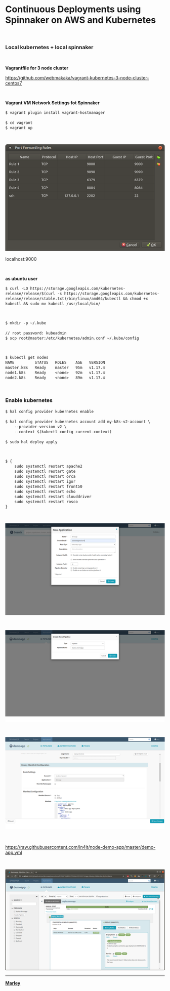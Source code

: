 # Continuous Deployments using Spinnaker on AWS and Kubernetes

<br/>

### Local kubernetes + local spinnaker

<br/>

**Vagrantfile for 3 node cluster**

https://github.com/webmakaka/vagrant-kubernetes-3-node-cluster-centos7


<br/>

**Vagrant VM Network Settings fot Spinnaker**

    $ vagrant plugin install vagrant-hostmanager

    $ cd vagrant
    $ vagrant up

<br/>

![Application](/img/pic1.png?raw=true)


localhost:9000


<br/>

**as ubuntu user**


    $ curl -LO https://storage.googleapis.com/kubernetes-release/release/$(curl -s https://storage.googleapis.com/kubernetes-release/release/stable.txt)/bin/linux/amd64/kubectl && chmod +x kubectl && sudo mv kubectl /usr/local/bin/

<br/>

    $ mkdir -p ~/.kube

    // root password: kubeadmin
    $ scp root@master:/etc/kubernetes/admin.conf ~/.kube/config

<br/>

    $ kubectl get nodes
    NAME         STATUS   ROLES    AGE   VERSION
    master.k8s   Ready    master   95m   v1.17.4
    node1.k8s    Ready    <none>   92m   v1.17.4
    node2.k8s    Ready    <none>   89m   v1.17.4


<br/>

###  Enable kubernetes

    $ hal config provider kubernetes enable

    $ hal config provider kubernetes account add my-k8s-v2-account \
        --provider-version v2 \
        --context $(kubectl config current-context)

    $ sudo hal deploy apply

<br/>

    $ {
        sudo systemctl restart apache2
        sudo systemctl restart gate
        sudo systemctl restart orca
        sudo systemctl restart igor
        sudo systemctl restart front50
        sudo systemctl restart echo
        sudo systemctl restart clouddriver
        sudo systemctl restart rosco
    }


<br/>

![Application](/img/pic2.png?raw=true)

<br/>

![Application](/img/pic3.png?raw=true)

<br/>

![Application](/img/pic4.png?raw=true)

<br/>

https://raw.githubusercontent.com/in4it/node-demo-app/master/demo-app.yml

<br/>

![Application](/img/pic5.png?raw=true)


---

<a href="https://marley.org"><strong>Marley</strong></a>